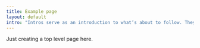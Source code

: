 ```yaml
---
title: Example page
layout: default
intro: "Intros serve as an introduction to what’s about to follow. They’re also known as standfirsts, and are completely optional."
---
```


Just creating a top level page here.
